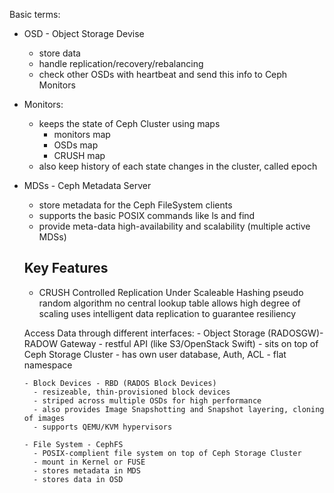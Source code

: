 


Basic terms:

  - OSD - Object Storage Devise
      - store data
      - handle replication/recovery/rebalancing
      - check other OSDs with heartbeat and send this info to Ceph Monitors


  - Monitors:
    - keeps the state of Ceph Cluster using maps
      - monitors map
      - OSDs map
      - CRUSH map
    - also keep history of each state changes in the cluster, called epoch

  - MDSs - Ceph Metadata Server
    - store metadata for the Ceph FileSystem clients
    - supports the basic POSIX commands like ls and find
    - provide meta-data high-availability and scalability (multiple active MDSs)



    ## Key Features
      - CRUSH
        Controlled Replication Under Scaleable Hashing
        pseudo random algorithm
        no central lookup table
        allows high degree of scaling
        uses intelligent data replication to guarantee resiliency


      Access Data through different interfaces:
        - Object Storage (RADOSGW)- RADOW Gateway
          - restful API (like S3/OpenStack Swift)
          - sits on top of Ceph Storage Cluster
          - has own user database, Auth, ACL
          - flat namespace

        - Block Devices - RBD (RADOS Block Devices)
          - resizeable, thin-provisioned block devices
          - striped across multiple OSDs for high performance
          - also provides Image Snapshotting and Snapshot layering, cloning of images
          - supports QEMU/KVM hypervisors

        - File System - CephFS
          - POSIX-complient file system on top of Ceph Storage Cluster
          - mount in Kernel or FUSE
          - stores metadata in MDS
          - stores data in OSD



